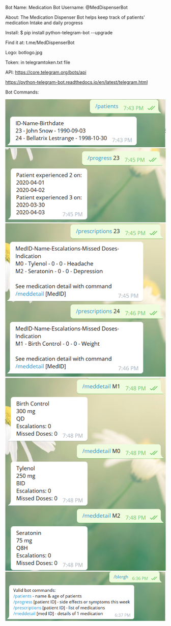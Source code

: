 Bot Name: Medication Bot
Username: @MedDispenserBot

About: The Medication Dispenser Bot helps keep track of patients' medication Intake and daily progress

Install: $ pip install python-telegram-bot --upgrade

Find it at: t.me/MedDispenserBot

Logo: botlogo.jpg

Token: in telegramtoken.txt file

API: https://core.telegram.org/bots/api

https://python-telegram-bot.readthedocs.io/en/latest/telegram.html


Bot Commands:

![patients](patientsscreenshot.png)
![progress](progressscreenshot.png)
![prescriptions](prescriptionsscreenshot.png)
![meddetails](meddetailscreenshot.png)
![invalid](invalidcommandscreenshot.png)
